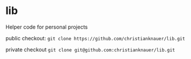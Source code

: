 # lib

Helper code for personal projects

public checkout:
`git clone https://github.com/christianknauer/lib.git`

private checkout
`git clone git@github.com:christianknauer/lib.git`

